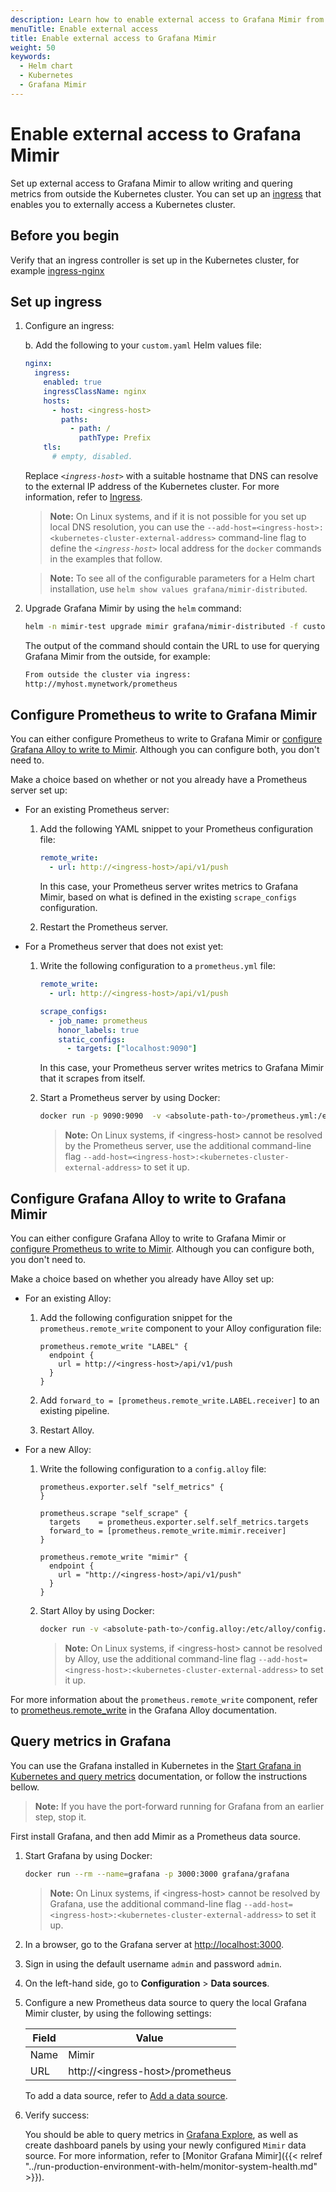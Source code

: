 ```yaml
---
description: Learn how to enable external access to Grafana Mimir from outside the Kubernetes cluster.
menuTitle: Enable external access
title: Enable external access to Grafana Mimir
weight: 50
keywords:
  - Helm chart
  - Kubernetes
  - Grafana Mimir
---
```


# Enable external access to Grafana Mimir

Set up external access to Grafana Mimir to allow writing and quering metrics from outside the Kubernetes cluster. You can set up an [ingress](https://kubernetes.io/docs/concepts/services-networking/ingress/) that enables you to externally access a Kubernetes cluster.

## Before you begin

Verify that an ingress controller is set up in the Kubernetes cluster, for example [ingress-nginx](https://kubernetes.github.io/ingress-nginx/)

## Set up ingress

1. Configure an ingress:

   b. Add the following to your `custom.yaml` Helm values file:

   ```yaml
   nginx:
     ingress:
       enabled: true
       ingressClassName: nginx
       hosts:
         - host: <ingress-host>
           paths:
             - path: /
               pathType: Prefix
       tls:
         # empty, disabled.
   ```

   Replace _`<ingress-host>`_ with a suitable hostname that DNS can resolve
   to the external IP address of the Kubernetes cluster.
   For more information, refer to [Ingress](https://kubernetes.io/docs/concepts/services-networking/ingress/).

   > **Note:** On Linux systems, and if it is not possible for you set up local DNS resolution, you can use the `--add-host=<ingress-host>:<kubernetes-cluster-external-address>` command-line flag to define the _`<ingress-host>`_ local address for the `docker` commands in the examples that follow.

   > **Note:** To see all of the configurable parameters for a Helm chart installation, use `helm show values grafana/mimir-distributed`.

1. Upgrade Grafana Mimir by using the `helm` command:

   ```bash
   helm -n mimir-test upgrade mimir grafana/mimir-distributed -f custom.yaml
   ```

   The output of the command should contain the URL to use for querying Grafana Mimir from the outside, for example:

   ```bash
   From outside the cluster via ingress:
   http://myhost.mynetwork/prometheus
   ```

## Configure Prometheus to write to Grafana Mimir

You can either configure Prometheus to write to Grafana Mimir or [configure Grafana Alloy to write to Mimir](#configure-grafana-alloy-to-write-to-grafana-mimir). Although you can configure both, you don't need to.

Make a choice based on whether or not you already have a Prometheus server set up:

- For an existing Prometheus server:

  1. Add the following YAML snippet to your Prometheus configuration file:

     ```yaml
     remote_write:
       - url: http://<ingress-host>/api/v1/push
     ```

     In this case, your Prometheus server writes metrics to Grafana Mimir, based on what is defined in the existing `scrape_configs` configuration.

  1. Restart the Prometheus server.

- For a Prometheus server that does not exist yet:

  1. Write the following configuration to a `prometheus.yml` file:

     ```yaml
     remote_write:
       - url: http://<ingress-host>/api/v1/push

     scrape_configs:
       - job_name: prometheus
         honor_labels: true
         static_configs:
           - targets: ["localhost:9090"]
     ```

     In this case, your Prometheus server writes metrics to Grafana Mimir that it scrapes from itself.

  1. Start a Prometheus server by using Docker:

     ```bash
     docker run -p 9090:9090  -v <absolute-path-to>/prometheus.yml:/etc/prometheus/prometheus.yml prom/prometheus
     ```

     > **Note:** On Linux systems, if \<ingress-host\> cannot be resolved by the Prometheus server, use the additional command-line flag `--add-host=<ingress-host>:<kubernetes-cluster-external-address>` to set it up.

## Configure Grafana Alloy to write to Grafana Mimir

You can either configure Grafana Alloy to write to Grafana Mimir or [configure Prometheus to write to Mimir](#configure-prometheus-to-write-to-grafana-mimir). Although you can configure both, you don't need to.

Make a choice based on whether you already have Alloy set up:

- For an existing Alloy:

  1. Add the following configuration snippet for the `prometheus.remote_write` component to your Alloy configuration file:

     ```
     prometheus.remote_write "LABEL" {
       endpoint {
         url = http://<ingress-host>/api/v1/push
       }
     }
     ```

  1. Add `forward_to = [prometheus.remote_write.LABEL.receiver]` to an existing pipeline.

  1. Restart Alloy.

- For a new Alloy:

  1. Write the following configuration to a `config.alloy` file:

     ```
     prometheus.exporter.self "self_metrics" {
     }

     prometheus.scrape "self_scrape" {
       targets    = prometheus.exporter.self.self_metrics.targets
       forward_to = [prometheus.remote_write.mimir.receiver]
     }

     prometheus.remote_write "mimir" {
       endpoint {
         url = "http://<ingress-host>/api/v1/push"
       }
     }
     ```

  1. Start Alloy by using Docker:

     ```bash
     docker run -v <absolute-path-to>/config.alloy:/etc/alloy/config.alloy -p 12345:12345 grafana/alloy:latest run --server.http.listen-addr=0.0.0.0:12345 --storage.path=/var/lib/alloy/data /etc/alloy/config.alloy
     ```

     > **Note:** On Linux systems, if \<ingress-host\> cannot be resolved by Alloy, use the additional command-line flag `--add-host=<ingress-host>:<kubernetes-cluster-external-address>` to set it up.

For more information about the `prometheus.remote_write` component, refer to [prometheus.remote_write](https://grafana.com/docs/alloy/<ALLOY_VERSION>/reference/components/prometheus/prometheus.remote_write) in the Grafana Alloy documentation.

## Query metrics in Grafana

You can use the Grafana installed in Kubernetes in the [Start Grafana in Kubernetes and query metrics](https://grafana.com/docs/helm-charts/mimir-distributed/latest/get-started-helm-charts/#start-grafana-in-kubernetes-and-query-metrics) documentation, or follow the instructions bellow.

> **Note:** If you have the port-forward running for Grafana from an earlier step, stop it.

First install Grafana, and then add Mimir as a Prometheus data source.

1. Start Grafana by using Docker:

   ```bash
   docker run --rm --name=grafana -p 3000:3000 grafana/grafana
   ```

   > **Note:** On Linux systems, if \<ingress-host\> cannot be resolved by Grafana, use the additional command-line flag `--add-host=<ingress-host>:<kubernetes-cluster-external-address>` to set it up.

1. In a browser, go to the Grafana server at [http://localhost:3000](http://localhost:3000).
1. Sign in using the default username `admin` and password `admin`.
1. On the left-hand side, go to **Configuration** > **Data sources**.
1. Configure a new Prometheus data source to query the local Grafana Mimir cluster, by using the following settings:

   | Field | Value                              |
   | ----- | ---------------------------------- |
   | Name  | Mimir                              |
   | URL   | http://\<ingress-host\>/prometheus |

   To add a data source, refer to [Add a data source](/docs/grafana/latest/datasources/add-a-data-source/).

1. Verify success:

   You should be able to query metrics in [Grafana Explore](http://localhost:3000/explore),
   as well as create dashboard panels by using your newly configured `Mimir` data source.
   For more information, refer to [Monitor Grafana Mimir]({{< relref "../run-production-environment-with-helm/monitor-system-health.md" >}}).
